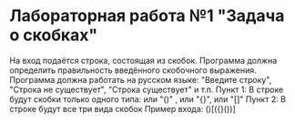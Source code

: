 # Лабораторная работа №1 "Задача о скобках"
На вход подаётся строка, состоящая из скобок. Программа должна определить правильность введённого скобочного выражения.
Программа должна работать на русском языке: "Введите строку", "Строка не существует", "Строка существует" и т.п.
Пункт 1: В строке будут скобки только одного типа: или "()" , или "{}", или "[]"
Пункт 2: В строке будут все три вида скобок
Пример входа:
()[({}())]
